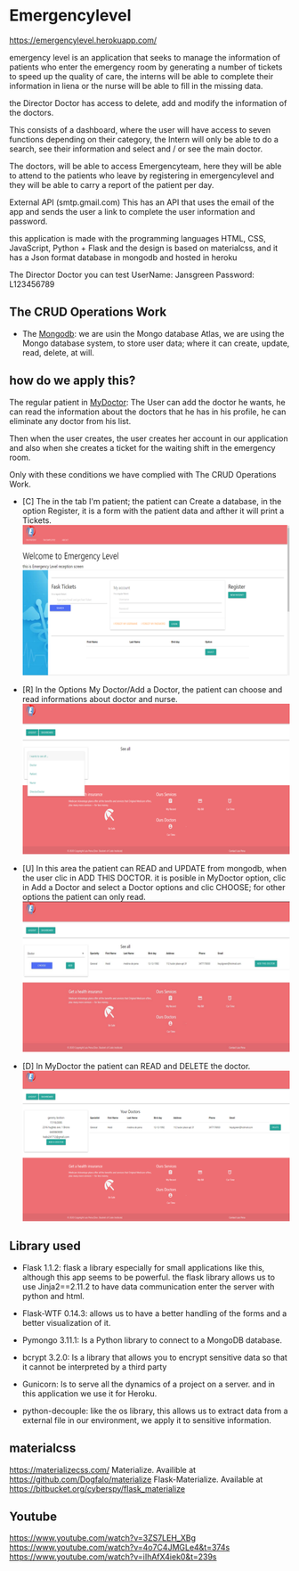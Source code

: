 # Emergencylevel

https://emergencylevel.herokuapp.com/

emergency level is an application that seeks to manage the information of patients who enter the emergency room by generating a number of tickets to speed up the quality of care, the interns will be able to complete their information in liena or the nurse will be able to fill in the missing data.

the Director Doctor has access to delete, add and modify the information of the doctors.

This consists of a dashboard, where the user will have access to seven functions depending on their category, the Intern will only be able to do a search, see their information and select and / or see the main doctor.

The doctors, will be able to access Emergencyteam, here they will be able to attend to the patients who leave by registering in emergencylevel and they will be able to carry a report of the patient per day.

External API (smtp.gmail.com) This has an API that uses the email of the app and sends the user a link to complete the user information and password.

this application is made with the programming languages ​​HTML, CSS, JavaScript, Python + Flask and the design is based on materialcss, and it has a Json format database in mongodb and hosted in heroku

The Director Doctor you can test
UserName: Jansgreen
Password: L123456789

##  The CRUD Operations Work

* The [Mongodb](https://cloud.mongodb.com/v2/): we are usin the Mongo database Atlas, we are using the Mongo database system, to store user data; where it can create, update, read, delete, at will.

## how do we apply this?
The regular patient in [MyDoctor](https://emergencylevel.herokuapp.com/MyDoctor): The User can add the doctor he wants, he can read the information about the doctors that he has in his profile, he can eliminate any doctor from his list.

Then when the user creates, the user creates her account in our application and also when she creates a ticket for the waiting shift in the emergency room.

Only with these conditions we have complied with The CRUD Operations Work.

- [C] The in the tab I'm patient; the patient can Create a database, in the option Register, it is a form with the patient data and afther it will print a Tickets.
![Screenshot](createCRUD.png)

- [R] In the Options My Doctor/Add a Doctor, the patient can choose and read informations about doctor and nurse.
![Screenshot](readCRUD.png)

- [U] In this area the patient can READ and UPDATE from mongodb, when the user clic in ADD THIS DOCTOR.
it is posible in MyDoctor option, clic in Add a Doctor and select a Doctor options and clic CHOOSE; for other options the patient can only read.
![Screenshot](updateCRUD.png)

- [D] In MyDoctor the patient can READ and DELETE the doctor.
![Screenshot](deleteCRUD.png)



## Library used
 * Flask 1.1.2: flask a library especially for small applications like this, although this app seems to be powerful. the flask library allows us to use Jinja2==2.11.2 to have data communication enter the server with python and html.

 * Flask-WTF 0.14.3: allows us to have a better handling of the forms and a better visualization of it.

 * Pymongo 3.11.1: Is a Python library to connect to a MongoDB database.
 
 * bcrypt 3.2.0: Is a library that allows you to encrypt sensitive data so that it cannot be interpreted by a third party

 * Gunicorn: Is to serve all the dynamics of a project on a server. and in this application we use it for Heroku.

 * python-decouple: like the os library, this allows us to extract data from a external file in our environment, we apply it to sensitive information.



## materialcss
https://materializecss.com/
Materialize. Availible at https://github.com/Dogfalo/materialize
Flask-Materialize. Available at https://bitbucket.org/cyberspy/flask_materialize

## Youtube
https://www.youtube.com/watch?v=3ZS7LEH_XBg
https://www.youtube.com/watch?v=4o7C4JMGLe4&t=374s
https://www.youtube.com/watch?v=iIhAfX4iek0&t=239s
